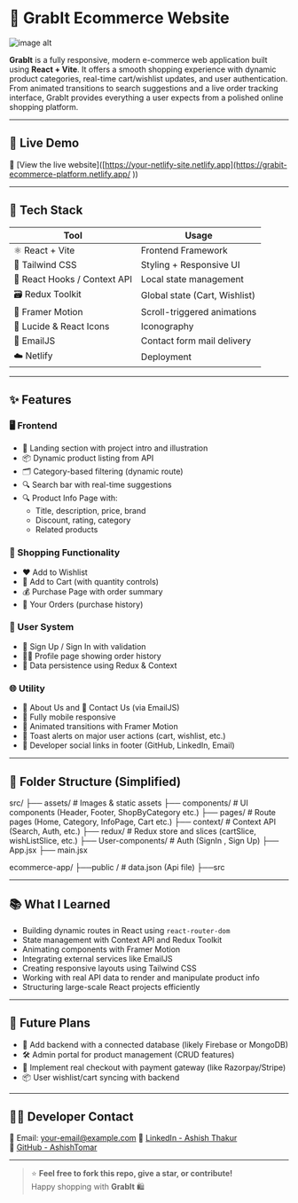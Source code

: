 # 🛒 GrabIt Ecommerce Website


![image alt]([./screenshots/banner.png](https://github.com/ashishthakur113/GrabIt-ecommerce/blob/main/ecommerce_collage.png)) 

**GrabIt** is a fully responsive, modern e-commerce web application built using **React + Vite**. It offers a smooth shopping experience with dynamic product categories, real-time cart/wishlist updates, and user authentication. From animated transitions to search suggestions and a live order tracking interface, GrabIt provides everything a user expects from a polished online shopping platform.

---

## 🚀 Live Demo

🔗 [View the live website]([https://your-netlify-site.netlify.app](https://grabit-ecommerce-platform.netlify.app/ ))

---

## 🧰 Tech Stack

| Tool            | Usage                        |
|-----------------|------------------------------|
| ⚛️ React + Vite | Frontend Framework            |
| 🎨 Tailwind CSS | Styling + Responsive UI       |
| 🧠 React Hooks / Context API | Local state management |
| 🗃️ Redux Toolkit | Global state (Cart, Wishlist) |
| 💫 Framer Motion | Scroll-triggered animations  |
| 🎯 Lucide & React Icons | Iconography           |
| 📩 EmailJS       | Contact form mail delivery   |
| ☁️ Netlify       | Deployment                   |

---

## ✨ Features

### 🖥️ Frontend
- 👋 Landing section with project intro and illustration
- 📦 Dynamic product listing from API
- 🗂️ Category-based filtering (dynamic route)
- 🔍 Search bar with real-time suggestions
- 🔍 Product Info Page with:
  - Title, description, price, brand
  - Discount, rating, category
  - Related products

### 🛒 Shopping Functionality
- ❤️ Add to Wishlist
- 🛒 Add to Cart (with quantity controls)
- 💰 Purchase Page with order summary
- 🧾 Your Orders (purchase history)

### 👤 User System
- 🔐 Sign Up / Sign In with validation
- 🙍‍♂️ Profile page showing order history
- 🔄 Data persistence using Redux & Context

### 🌐 Utility
- 🧾 About Us and 📩 Contact Us (via EmailJS)
- 📱 Fully mobile responsive
- 🎉 Animated transitions with Framer Motion
- 🔔 Toast alerts on major user actions (cart, wishlist, etc.)
- 🔗 Developer social links in footer (GitHub, LinkedIn, Email)

---

## 📁 Folder Structure (Simplified)

src/
├── assets/ # Images & static assets
├── components/ # UI components (Header, Footer, ShopByCategory etc.)
├── pages/ # Route pages (Home, Category, InfoPage, Cart etc.)
├── context/ # Context API (Search, Auth, etc.)
├── redux/ # Redux store and slices (cartSlice, wishListSlice, etc.)
├── User-components/ # Auth (SignIn , Sign Up)
├── App.jsx
├── main.jsx

ecommerce-app/
├──public / # data.json (Api file)
├──src



---

## 📚 What I Learned

- Building dynamic routes in React using `react-router-dom`
- State management with Context API and Redux Toolkit
- Animating components with Framer Motion
- Integrating external services like EmailJS
- Creating responsive layouts using Tailwind CSS
- Working with real API data to render and manipulate product info
- Structuring large-scale React projects efficiently

---

## 🔮 Future Plans

- 🧠 Add backend with a connected database (likely Firebase or MongoDB)
- 🛠️ Admin portal for product management (CRUD features)
- 🧾 Implement real checkout with payment gateway (like Razorpay/Stripe)
- 📦 User wishlist/cart syncing with backend

---

## 👨‍💻 Developer Contact

📧 Email: your-email@example.com 
🔗 [LinkedIn - Ashish Thakur](https://www.linkedin.com/in/ashish-thakur)  
🐙 [GitHub - AshishTomar](https://github.com/AshishTomar)

---

> ⭐ **Feel free to fork this repo, give a star, or contribute!**  
> Happy shopping with **GrabIt** 🛍️

